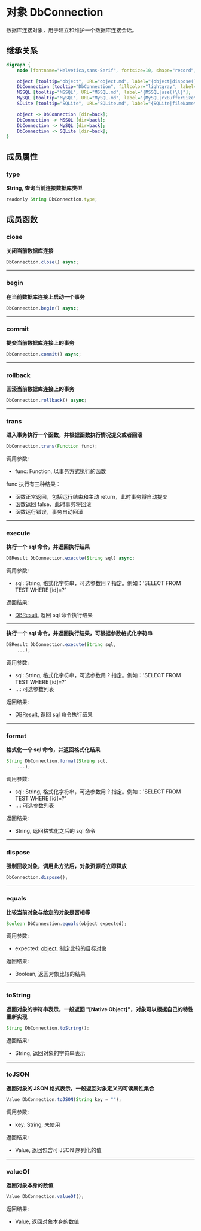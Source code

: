 # 对象 DbConnection
数据库连接对象，用于建立和维护一个数据库连接会话。

## 继承关系
```dot
digraph {
    node [fontname="Helvetica,sans-Serif", fontsize=10, shape="record", style="filled", fillcolor="white"];

    object [tooltip="object", URL="object.md", label="{object|dispose()\lequals()\ltoString()\ltoJSON()\lvalueOf()\l}"];
    DbConnection [tooltip="DbConnection", fillcolor="lightgray", label="{DbConnection|type\l|close()\lbegin()\lcommit()\lrollback()\ltrans()\lexecute()\lformat()\l}"];
    MSSQL [tooltip="MSSQL", URL="MSSQL.md", label="{MSSQL|use()\l}"];
    MySQL [tooltip="MySQL", URL="MySQL.md", label="{MySQL|rxBufferSize\ltxBufferSize\l|use()\l}"];
    SQLite [tooltip="SQLite", URL="SQLite.md", label="{SQLite|fileName\ltimeout\l|backup()\l}"];

    object -> DbConnection [dir=back];
    DbConnection -> MSSQL [dir=back];
    DbConnection -> MySQL [dir=back];
    DbConnection -> SQLite [dir=back];
}
```

## 成员属性
        
### type
**String, 查询当前连接数据库类型**

```JavaScript
readonly String DbConnection.type;
```

## 成员函数
        
### close
**关闭当前数据库连接**

```JavaScript
DbConnection.close() async;
```

--------------------------
### begin
**在当前数据库连接上启动一个事务**

```JavaScript
DbConnection.begin() async;
```

--------------------------
### commit
**提交当前数据库连接上的事务**

```JavaScript
DbConnection.commit() async;
```

--------------------------
### rollback
**回滚当前数据库连接上的事务**

```JavaScript
DbConnection.rollback() async;
```

--------------------------
### trans
**进入事务执行一个函数，并根据函数执行情况提交或者回滚**

```JavaScript
DbConnection.trans(Function func);
```

调用参数:
* func: Function, 以事务方式执行的函数

func 执行有三种结果：
* 函数正常返回，包括运行结束和主动 return，此时事务将自动提交
* 函数返回 false，此时事务将回滚
* 函数运行错误，事务自动回滚

--------------------------
### execute
**执行一个 sql 命令，并返回执行结果**

```JavaScript
DBResult DbConnection.execute(String sql) async;
```

调用参数:
* sql: String, 格式化字符串，可选参数用 ? 指定。例如：'SELECT FROM TEST WHERE [id]=?'

返回结果:
* [DBResult](DBResult.md), 返回 sql 命令执行结果

--------------------------
**执行一个 sql 命令，并返回执行结果，可根据参数格式化字符串**

```JavaScript
DBResult DbConnection.execute(String sql,
    ...);
```

调用参数:
* sql: String, 格式化字符串，可选参数用 ? 指定。例如：'SELECT FROM TEST WHERE [id]=?'
* ...: 可选参数列表

返回结果:
* [DBResult](DBResult.md), 返回 sql 命令执行结果

--------------------------
### format
**格式化一个 sql 命令，并返回格式化结果**

```JavaScript
String DbConnection.format(String sql,
    ...);
```

调用参数:
* sql: String, 格式化字符串，可选参数用 ? 指定。例如：'SELECT FROM TEST WHERE [id]=?'
* ...: 可选参数列表

返回结果:
* String, 返回格式化之后的 sql 命令

--------------------------
### dispose
**强制回收对象，调用此方法后，对象资源将立即释放**

```JavaScript
DbConnection.dispose();
```

--------------------------
### equals
**比较当前对象与给定的对象是否相等**

```JavaScript
Boolean DbConnection.equals(object expected);
```

调用参数:
* expected: [object](object.md), 制定比较的目标对象

返回结果:
* Boolean, 返回对象比较的结果

--------------------------
### toString
**返回对象的字符串表示，一般返回 "[Native Object]"，对象可以根据自己的特性重新实现**

```JavaScript
String DbConnection.toString();
```

返回结果:
* String, 返回对象的字符串表示

--------------------------
### toJSON
**返回对象的 JSON 格式表示，一般返回对象定义的可读属性集合**

```JavaScript
Value DbConnection.toJSON(String key = "");
```

调用参数:
* key: String, 未使用

返回结果:
* Value, 返回包含可 JSON 序列化的值

--------------------------
### valueOf
**返回对象本身的数值**

```JavaScript
Value DbConnection.valueOf();
```

返回结果:
* Value, 返回对象本身的数值

